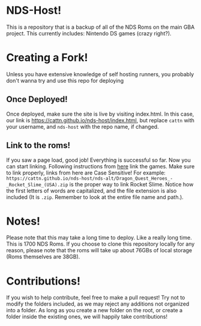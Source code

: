 <!-- # Quick Deploy Options! 
[<img src="https://www.netlify.com/img/deploy/button.svg">](https://app.netlify.com/start/deploy?repository=https://github.com/Cattn/gba-host)
[![Deploy](https://www.herokucdn.com/deploy/button.svg)](https://heroku.com/deploy?template=https://github.com/Cattn/gba-host)
[![Deploy to Render](https://render.com/images/deploy-to-render-button.svg)](https://render.com/deploy?repo=https://github.com/Cattn/gba-host)
[![amplifybutton](https://oneclick.amplifyapp.com/button.svg)](https://console.aws.amazon.com/amplify/home#/deploy?repo=https://github.com/Cattn/gba-host) -->


# NDS-Host!
This is a repository that is a backup of all of the NDS Roms on the main GBA project. This currently includes: Nintendo DS games (crazy right?). 

# Creating a Fork!
Unless you have extensive knowledge of self hosting runners, you probably don't wanna try and use this repo for deploying
## Once Deployed!
Once deployed, make sure the site is live by visiting index.html. In this case, our link is https://cattn.github.io/nds-host/index.html, but replace `cattn` with your username, and `nds-host` with the repo name, if changed. 

## Link to the roms!
If you saw a page load, good job! Everything is successful so far. Now you can start linking. Following instructions from [here](https://github.com/Cattn/gba/blob/gh-pages/docs/UltimateGuide.md) link the games. Make sure to link properly, links from here are Case Sensitive! For example: `https://cattn.github.io/nds-host/nds-alt/Dragon_Quest_Heroes_-_Rocket_Slime_(USA).zip` is the proper way to link Rocket Slime. Notice how the first letters of words are capitalized, and the file extension is also included (It is `.zip`. Remember to look at the entire file name and path.). 

# Notes!
Please note that this may take a long time to deploy. Like a really long time. This is 1700 NDS Roms. 
If you choose to clone this repository locally for any reason, please note that the roms will take up about 76GBs of local storage (Roms themselves are 38GB). 

# Contributions! 
If you wish to help contribute, feel free to make a pull request! Try not to modify the folders included, as we may reject any additions not organized into a folder. As long as you create a new folder on the root, or create a folder inside the existing ones, we will happily take contributions!
